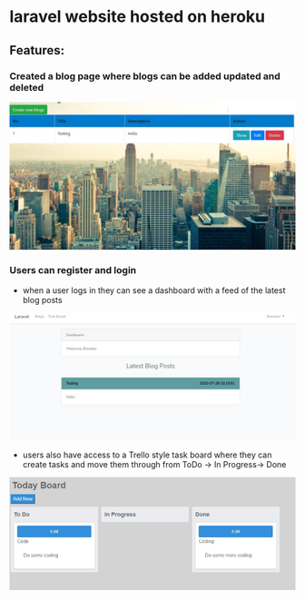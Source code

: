# laravel website hosted on heroku
## Features:
### Created a blog page where blogs can be added updated and deleted 

<img src="screenshots/blogspage.jpg" alt="blogs page">

### Users can register and login 
* when a user logs in they can see a dashboard with a feed of the latest blog posts 
<img src="screenshots/dashboard.jpg" alt="dashboard">


* users also have access to a Trello style task board where they can create tasks and move them through from ToDo -> In Progress-> Done
<img src="screenshots/taskboard.jpg" alt="taskboard page">

